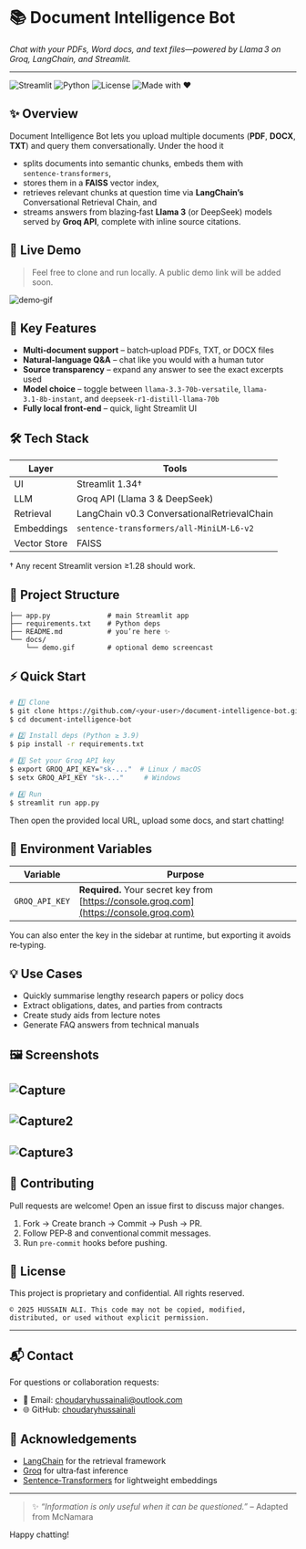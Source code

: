 # 📚 Document Intelligence Bot

*Chat with your PDFs, Word docs, and text files—powered by Llama 3 on Groq, LangChain, and Streamlit.*

---

![Streamlit](https://img.shields.io/badge/Built%20with-Streamlit-f06) ![Python](https://img.shields.io/badge/Built%20with-Pyhton-yellow) ![License](https://img.shields.io/badge/License-MIT-green) ![Made with ❤](https://img.shields.io/badge/Made%20with-%E2%9D%A4-red) 

## ✨ Overview

Document Intelligence Bot lets you upload multiple documents (**PDF**, **DOCX**, **TXT**) and query them conversationally. Under the hood it

* splits documents into semantic chunks, embeds them with `sentence‑transformers`,
* stores them in a **FAISS** vector index,
* retrieves relevant chunks at question time via **LangChain’s** Conversational Retrieval Chain, and
* streams answers from blazing‑fast **Llama 3** (or DeepSeek) models served by **Groq API**, complete with inline source citations.

## 🚀 Live Demo

> Feel free to clone and run locally. A public demo link will be added soon.

![demo‑gif](docs/demo.gif)

## 🔑 Key Features

* **Multi‑document support** – batch‑upload PDFs, TXT, or DOCX files
* **Natural‑language Q\&A** – chat like you would with a human tutor
* **Source transparency** – expand any answer to see the exact excerpts used
* **Model choice** – toggle between `llama-3.3‑70b‑versatile`, `llama-3.1‑8b‑instant`, and `deepseek‑r1‑distill‑llama‑70b`
* **Fully local front‑end** – quick, light Streamlit UI

## 🛠️ Tech Stack

| Layer        | Tools                                       |
| ------------ | ------------------------------------------- |
| UI           | Streamlit 1.34†                             |
| LLM          | Groq API (Llama 3 & DeepSeek)               |
| Retrieval    | LangChain v0.3 ConversationalRetrievalChain |
| Embeddings   | `sentence‑transformers/all‑MiniLM‑L6‑v2`    |
| Vector Store | FAISS                                       |

† Any recent Streamlit version ≥1.28 should work.

## 📂 Project Structure

```
├── app.py              # main Streamlit app
├── requirements.txt    # Python deps
├── README.md           # you’re here ✨
└── docs/
    └── demo.gif        # optional demo screencast
```

## ⚡ Quick Start

```bash
# 1️⃣ Clone
$ git clone https://github.com/<your‑user>/document-intelligence-bot.git
$ cd document-intelligence-bot

# 2️⃣ Install deps (Python ≥ 3.9)
$ pip install -r requirements.txt

# 3️⃣ Set your Groq API key
$ export GROQ_API_KEY="sk‑..."  # Linux / macOS
$ setx GROQ_API_KEY "sk‑..."     # Windows

# 4️⃣ Run
$ streamlit run app.py
```

Then open the provided local URL, upload some docs, and start chatting!

## 📝 Environment Variables

| Variable       | Purpose                                                                                 |
| -------------- | --------------------------------------------------------------------------------------- |
| `GROQ_API_KEY` | **Required.** Your secret key from [https://console.groq.com](https://console.groq.com) |

You can also enter the key in the sidebar at runtime, but exporting it avoids re‑typing.

## 💡 Use Cases

* Quickly summarise lengthy research papers or policy docs
* Extract obligations, dates, and parties from contracts
* Create study aids from lecture notes
* Generate FAQ answers from technical manuals


## 🖼️ Screenshots

![Capture](https://github.com/user-attachments/assets/53e79df7-a3ee-4fee-bd66-fc6258d6e5fa)
---
![Capture2](https://github.com/user-attachments/assets/4e251582-9ba6-406b-a422-3e3c033fafc3)
---
![Capture3](https://github.com/user-attachments/assets/61953d0f-e610-456d-a83a-41d72943fa58)
---


## 🤝 Contributing

Pull requests are welcome! Open an issue first to discuss major changes.

1. Fork → Create branch → Commit → Push → PR.
2. Follow PEP‑8 and conventional commit messages.
3. Run `pre‑commit` hooks before pushing.

## 📄 License

This project is proprietary and confidential. All rights reserved.

```
© 2025 HUSSAIN ALI. This code may not be copied, modified, distributed, or used without explicit permission.
```

---

## 📬 Contact

For questions or collaboration requests:

* 📧 Email: [choudaryhussainali@outlook.com](mailto:choudaryhussainali@outlook.com)
* 🌐 GitHub: [choudaryhussainali](https://github.com/choudaryhussainali)


## 🙏 Acknowledgements

* [LangChain](https://github.com/langchain-ai/langchain) for the retrieval framework
* [Groq](https://console.groq.com) for ultra‑fast inference
* [Sentence‑Transformers](https://www.sbert.net) for lightweight embeddings

---

> ✨ *“Information is only useful when it can be questioned.”* – Adapted from McNamara

Happy chatting! 
